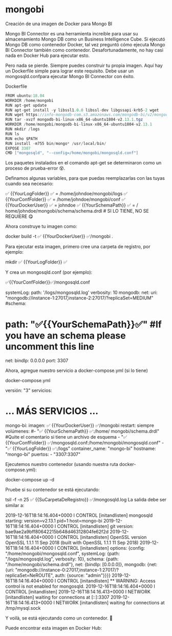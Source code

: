 # mongobi
Creación de una imagen de Docker para Mongo BI 

Mongo BI Connector es una herramienta increíble para usar su almacenamiento Mongo DB como un Business Intelligence Cube. Si ejecutó Mongo DB como contenedor Docker, tal vez preguntó cómo ejecuta Mongo BI Connector también como contenedor. Desafortunadamente, no hay casi nada en Docker Hub para ejecutar esto.

Pero nada se pierde. Siempre puedes construir tu propia imagen. Aquí hay un Dockerfile simple para lograr este requisito. Debe usar un mongosqld.confpara ejecutar Mongo BI Connector con éxito.

Dockerfile

```java
FROM ubuntu:18.04
WORKDIR /home/mongobi
RUN apt-get update
RUN apt-get install -y libssl1.0.0 libssl-dev libgssapi-krb5-2 wget
RUN wget https://info-mongodb-com.s3.amazonaws.com/mongodb-bi/v2/mongodb-bi-linux-x86_64-ubuntu1804-v2.13.1.tgz
RUN tar -xvzf mongodb-bi-linux-x86_64-ubuntu1804-v2.13.1.tgz
WORKDIR /home/mongobi/mongodb-bi-linux-x86_64-ubuntu1804-v2.13.1
RUN mkdir /logs
RUN ls
RUN echo $PATH
RUN install -m755 bin/mongo* /usr/local/bin/
EXPOSE 3307
CMD ["mongosqld", "--config=/home/mongobi/mongosqld.conf"]
```

Los paquetes instalados en el comando apt-get se determinaron como un proceso de prueba-error 😵.

Definamos algunas variables, para que puedas reemplazarlas con las tuyas cuando sea necesario:


✅ {{YourLogFolder}} ✅ = /home/johndoe/mongobi/logs 
✅ {{YourConfFolder}} ✅ = /home/johndoe/mongobi/conf 
✅ {{YourDockerUser}} ✅ = johndoe 
✅ {{YourSchemaPath}} ✅ = / home/johndoe/mongobi/schema/schema.drdl # SI LO TIENE, NO SE REQUIERE 😋

Ahora construye tu imagen como:

docker build -t ✅ {{YourDockerUser}} ✅/mongobi .

Para ejecutar esta imagen, primero cree una carpeta de registro, por ejemplo:

mkdir ✅ {{YourLogFolder}} ✅

Y crea un mongosqld.conf (por ejemplo):

✅{{YourConfFolder}}✅/mongosqld.conf



systemLog:
  path: '/logs/mongosqld.log'
  verbosity: 10
mongodb:
  net:
    uri: "mongodb://instance-1:27017,instance-2:27017/?replicaSet=MEDIUM"
#schema:
#  path: "✅{{YourSchemaPath}}✅" #If you have an schema please uncomment this line
net:
  bindIp: 0.0.0.0
  port: 3307

Ahora, agregue nuestro servicio a docker-compose.yml (si lo tiene)

docker-compose.yml


versión: "3" 
servicios: 
  # ... MÁS SERVICIOS ... 
  mongo-bi: 
    imagen: ✅ {{YourDockerUser}} ✅/mongobi 
    restart: siempre 
    volúmenes: 
      #- "✅ {{YourSchemaPath}} ✅:/home/ mongobi/schema.drdl" #Quite el comentario si tiene un archivo de esquema 
      - "✅ {{YourConfFolder}} ✅/mongosqld.conf:/home/mongobi/mongosqld.conf" 
      - "✅ {{YourLogFolder}} ✅:/logs" 
    container_name: "mongo-bi" 
    hostname: "mongo-bi" 
    puertos: 
      - "3307:3307"

Ejecutemos nuestro contenedor (usando nuestra ruta docker-compose.yml):

docker-compose up -d

Pruebe si su contenedor se está ejecutando:

tsil -f -n 25 ✅ {{SuCarpetaDeRegistro}} ✅/mongosqld.log
La salida debe ser similar a:

2019-12-16T18:14:16.404+0000 I CONTROL    [initandlisten] mongosqld starting: version=v2.13.1 pid=1 host=mongo-bi
2019-12-16T18:14:16.404+0000 I CONTROL    [initandlisten] git version: bae9ae2a9bff80642215b648d46312804fe62f2d
2019-12-16T18:14:16.404+0000 I CONTROL    [initandlisten] OpenSSL version OpenSSL 1.1.1  11 Sep 2018 (built with OpenSSL 1.1.1  11 Sep 2018)
2019-12-16T18:14:16.404+0000 I CONTROL    [initandlisten] options: {config: "/home/mongobi/mongosqld.conf", systemLog: {path: "/logs/mongosqld.log", verbosity: 10}, schema: {path: "/home/mongobi/schema.drdl"}, net: {bindIp: [0.0.0.0]}, mongodb: {net: {uri: "mongodb://instance-0:27017,instance-1:27017/?replicaSet=NeROUTE", auth: {source: "admin"}}}}
2019-12-16T18:14:16.404+0000 I CONTROL    [initandlisten] ** WARNING: Access control is not enabled for mongosqld.
2019-12-16T18:14:16.404+0000 I CONTROL    [initandlisten]
2019-12-16T18:14:16.413+0000 I NETWORK    [initandlisten] waiting for connections at [::]:3307
2019-12-16T18:14:16.413+0000 I NETWORK    [initandlisten] waiting for connections at /tmp/mysql.sock

Y voilà, se está ejecutando como un contenedor. 🤩

Puede encontrar esta imagen en Docker Hub: